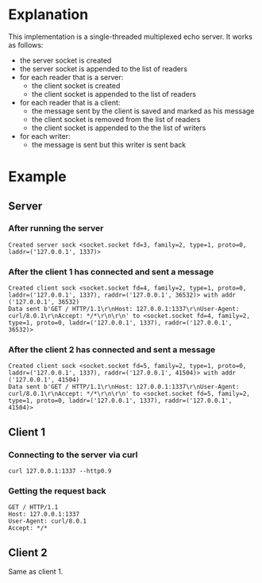 # Explanation

This implementation is a single-threaded multiplexed echo server. It works as follows:

- the server socket is created
- the server socket is appended to the list of readers
- for each reader that is a server:
  - the client socket is created
  - the client socket is appended to the list of readers
- for each reader that is a client:
  - the message sent by the client is saved and marked as his message
  - the client socket is removed from the list of readers
  - the client socket is appended to the the list of writers
- for each writer:
  - the message is sent but this writer is sent back

# Example

## Server

### After running the server

```
Created server sock <socket.socket fd=3, family=2, type=1, proto=0, laddr=('127.0.0.1', 1337)>
```

### After the client 1 has connected and sent a message

```
Created client sock <socket.socket fd=4, family=2, type=1, proto=0, laddr=('127.0.0.1', 1337), raddr=('127.0.0.1', 36532)> with addr ('127.0.0.1', 36532)
Data sent b'GET / HTTP/1.1\r\nHost: 127.0.0.1:1337\r\nUser-Agent: curl/8.0.1\r\nAccept: */*\r\n\r\n' to <socket.socket fd=4, family=2, type=1, proto=0, laddr=('127.0.0.1', 1337), raddr=('127.0.0.1', 36532)>
```

### After the client 2 has connected and sent a message

```
Created client sock <socket.socket fd=5, family=2, type=1, proto=0, laddr=('127.0.0.1', 1337), raddr=('127.0.0.1', 41504)> with addr ('127.0.0.1', 41504)
Data sent b'GET / HTTP/1.1\r\nHost: 127.0.0.1:1337\r\nUser-Agent: curl/8.0.1\r\nAccept: */*\r\n\r\n' to <socket.socket fd=5, family=2, type=1, proto=0, laddr=('127.0.0.1', 1337), raddr=('127.0.0.1', 41504)>
```

## Client 1

### Connecting to the server via curl

`curl 127.0.0.1:1337 --http0.9`

### Getting the request back

```
GET / HTTP/1.1
Host: 127.0.0.1:1337
User-Agent: curl/8.0.1
Accept: */*
```

## Client 2

Same as client 1.
